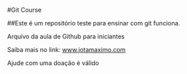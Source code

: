 #Git Course

##Este é um repositório teste para ensinar com git funciona.

Arquivo da aula de Github para iniciantes

Saiba mais no link: www.jotamaximo.com

Ajude com uma doação é válido
